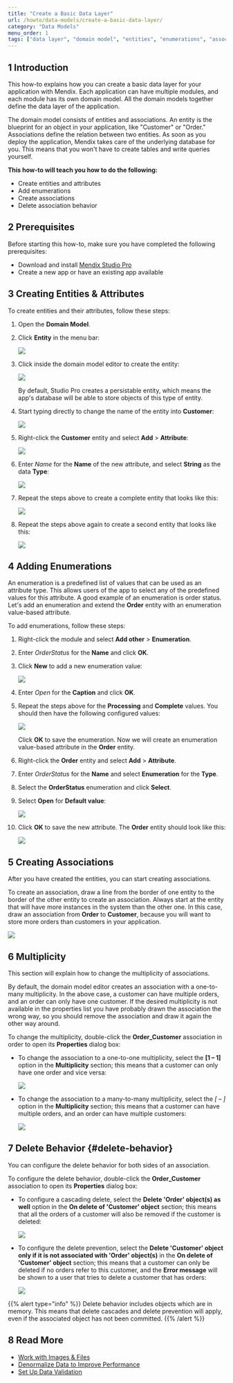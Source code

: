 ```yaml
---
title: "Create a Basic Data Layer"
url: /howto/data-models/create-a-basic-data-layer/
category: "Data Models"
menu_order: 1
tags: ["data layer", "domain model", "entities", "enumerations", "associations"]
---
```


## 1 Introduction

This how-to explains how you can create a basic data layer for your application with Mendix. Each application can have multiple modules, and each module has its own domain model. All the domain models together define the data layer of the application. 

The domain model consists of entities and associations. An entity is the blueprint for an object in your application, like "Customer" or "Order." Associations define the relation between two entities. As soon as you deploy the application, Mendix takes care of the underlying database for you. This means that you won't have to create tables and write queries yourself.

**This how-to will teach you how to do the following:**

* Create entities and attributes
* Add enumerations
* Create associations
* Delete association behavior

## 2 Prerequisites

Before starting this how-to, make sure you have completed the following prerequisites:

* Download and install [Mendix Studio Pro](https://marketplace.mendix.com/link/studiopro/)
* Create a new app or have an existing app available

## 3 Creating Entities & Attributes

To create entities and their attributes, follow these steps:

1.  Open the **Domain Model**.

2.  Click **Entity** in the menu bar:

	![](/attachments/howto/data-models/create-a-basic-data-layer/18582191.png) 

3.  Click inside the domain model editor to create the entity:

	![](/attachments/howto/data-models/create-a-basic-data-layer/18582190.png) 

	By default, Studio Pro creates a persistable entity, which means the app's database will be able to store objects of this type of entity.
4.  Start typing directly to change the name of the entity into **Customer**:

	![](/attachments/howto/data-models/create-a-basic-data-layer/18582189.png)

5.  Right-click the **Customer** entity and select **Add** > **Attribute**:

	![](/attachments/howto/data-models/create-a-basic-data-layer/18582188.png)

6.  Enter *Name* for the **Name** of the new attribute, and select **String** as the data **Type**:

	![](/attachments/howto/data-models/create-a-basic-data-layer/18582186.png)

7.  Repeat the steps above to create a complete entity that looks like this:

	![](/attachments/howto/data-models/create-a-basic-data-layer/18582185.png)

8.  Repeat the steps above again to create a second entity that looks like this:

	![](/attachments/howto/data-models/create-a-basic-data-layer/18582184.png)

## 4 Adding Enumerations

An enumeration is a predefined list of values that can be used as an attribute type. This allows users of the app to select any of the predefined values for this attribute. A good example of an enumeration is order status. Let's add an enumeration and extend the **Order** entity with an enumeration value-based attribute.

To add enumerations, follow these steps:

1. Right-click the module and select **Add other** > **Enumeration**.
2. Enter *OrderStatus* for the **Name** and click **OK**.
3.  Click **New** to add a new enumeration value:

	![](/attachments/howto/data-models/create-a-basic-data-layer/18582181.png)

4. Enter *Open* for the **Caption** and click **OK**.
5.  Repeat the steps above for the **Processing** and **Complete** values. You should then have the following configured values:

	![](/attachments/howto/data-models/create-a-basic-data-layer/18582179.png)

	Click **OK** to save the enumeration. Now we will create an enumeration value-based attribute in the **Order** entity.
6. Right-click the **Order** entity and select **Add** > **Attribute**.
7. Enter *OrderStatus* for the **Name** and select **Enumeration** for the **Type**.
8. Select the **OrderStatus** enumeration and click **Select**.
9.  Select **Open** for **Default value**:

	![](/attachments/howto/data-models/create-a-basic-data-layer/18582197.png)

10. Click **OK** to save the new attribute. The **Order** entity should look like this:

	![](/attachments/howto/data-models/create-a-basic-data-layer/18582176.png)

## 5 Creating Associations

After you have created the entities, you can start creating associations.

To create an association, draw a line from the border of one entity to the border of the other entity to create an association. Always start at the entity that will have more instances in the system than the other one. In this case, draw an association from **Order** to **Customer**, because you will want to store more orders than customers in your application.

![](/attachments/howto/data-models/create-a-basic-data-layer/18582175.png)

## 6 Multiplicity

This section will explain how to change the multiplicity of associations. 

By default, the domain model editor creates an association with a one-to-many multiplicity. In the above case, a customer can have multiple orders, and an order can only have one customer. If the desired multiplicity is not available in the properties list you have probably drawn the association the wrong way, so you should remove the association and draw it again the other way around.

To change the multiplicity, double-click the **Order_Customer** association in order to open its **Properties** dialog box:

*  To change the association to a one-to-one multiplicity, select the **[1 – 1]** option in the **Multiplicity** section; this means that a customer can only have one order and vice versa:

	![](/attachments/howto/data-models/create-a-basic-data-layer/18582206.png)

*  To change the association to a many-to-many multiplicity, select the **[* – *]** option in the **Multiplicity** section; this means that a customer can have multiple orders, and an order can have multiple customers:

	![](/attachments/howto/data-models/create-a-basic-data-layer/18582205.png)

## 7 Delete Behavior {#delete-behavior}

You can configure the delete behavior for both sides of an association.

To configure the delete behavior, double-click the **Order_Customer** association to open its **Properties** dialog box:

*  To configure a cascading delete, select the **Delete 'Order' object(s) as well** option in the **On delete of 'Customer' object** section; this means that all the orders of a customer will also be removed if the customer is deleted:

	![](/attachments/howto/data-models/create-a-basic-data-layer/18582209.png)

*  To configure the delete prevention, select the **Delete 'Customer' object only if it is not associated with 'Order' object(s)** in the **On delete of 'Customer' object** section; this means that a customer can only be deleted if no orders refer to this customer, and the **Error message** will be shown to a user that tries to delete a customer that has orders:

	![](/attachments/howto/data-models/create-a-basic-data-layer/18582208.png)

{{% alert type="info" %}}
Delete behavior includes objects which are in memory. This means that delete cascades and delete prevention will apply, even if the associated object has not been committed.
{{% /alert %}}


## 8 Read More

* [Work with Images & Files](/howto/data-models/working-with-images-and-files/)
* [Denormalize Data to Improve Performance](/howto/data-models/denormalize-data-to-improve-performance/)
* [Set Up Data Validation](/howto/data-models/setting-up-data-validation/)
